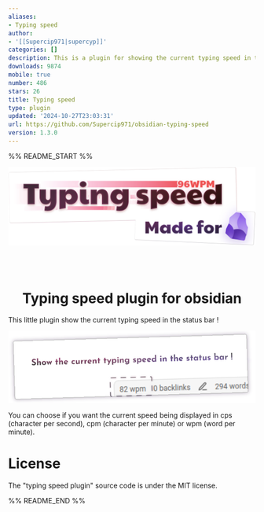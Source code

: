 ```yaml
---
aliases:
- Typing speed
author:
- '[[Supercip971|supercyp]]'
categories: []
description: This is a plugin for showing the current typing speed in the status bar
downloads: 9874
mobile: true
number: 486
stars: 26
title: Typing speed
type: plugin
updated: '2024-10-27T23:03:31'
url: https://github.com/Supercip971/obsidian-typing-speed
version: 1.3.0
---
```


%% README_START %%


<div align="center">

![](https://raw.githubusercontent.com/Supercip971/obsidian-typing-speed/HEAD/meta/logo.svg)


</br> </br>

<h1 align="center"> Typing speed plugin for obsidian </h1>

</div>




This little plugin show the current typing speed in the status bar !


<div align="center">


![](https://raw.githubusercontent.com/Supercip971/obsidian-typing-speed/HEAD/meta/demo.svg)

</div>
You can choose if you want the current speed being displayed in cps (character per second), cpm (character per minute) or wpm (word per minute).


# License

The "typing speed plugin" source code is under the MIT license.

%% README_END %%